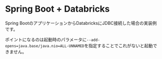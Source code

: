 # Spring Boot + Databricks

Spring BootのアプリケーションからDatabricksにJDBC接続した場合の実装例です。

ポイントになるのは起動時のパラメータに`--add-opens=java.base/java.nio=ALL-UNNAMED`を指定することでこれがないと起動できません。

